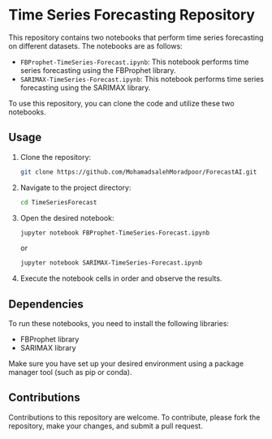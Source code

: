# Time Series Forecasting Repository

This repository contains two notebooks that perform time series forecasting on different datasets. The notebooks are as follows:

- `FBProphet-TimeSeries-Forecast.ipynb`: This notebook performs time series forecasting using the FBProphet library.
- `SARIMAX-TimeSeries-Forecast.ipynb`: This notebook performs time series forecasting using the SARIMAX library.

To use this repository, you can clone the code and utilize these two notebooks.

## Usage

1. Clone the repository:

   ```bash
   git clone https://github.com/MohamadsalehMoradpoor/ForecastAI.git
   ```

2. Navigate to the project directory:

   ```bash
   cd TimeSeriesForecast
   ```

3. Open the desired notebook:

   ```bash
   jupyter notebook FBProphet-TimeSeries-Forecast.ipynb
   ```

   or

   ```bash
   jupyter notebook SARIMAX-TimeSeries-Forecast.ipynb
   ```

4. Execute the notebook cells in order and observe the results.

## Dependencies

To run these notebooks, you need to install the following libraries:

- FBProphet library
- SARIMAX library

Make sure you have set up your desired environment using a package manager tool (such as pip or conda).

## Contributions

Contributions to this repository are welcome. To contribute, please fork the repository, make your changes, and submit a pull request.